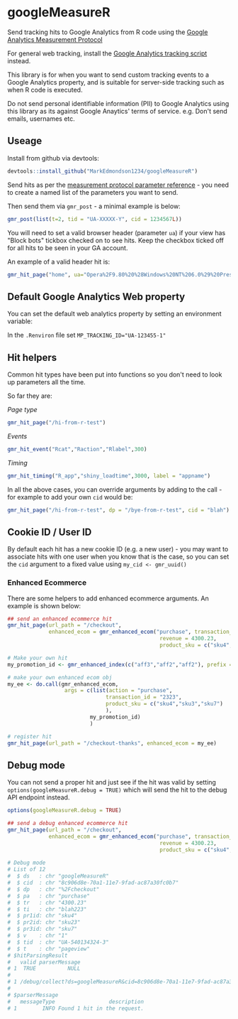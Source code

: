 # googleMeasureR

Send tracking hits to Google Analytics from R code using the [Google Analytics Measurement Protocol](https://developers.google.com/analytics/devguides/collection/protocol/v1/)

For general web tracking, install the [Google Analytics tracking script](https://support.google.com/analytics/answer/1008080) instead.

This library is for when you want to send custom tracking events to a Google Analytics property, and is suitable for server-side tracking such as when R code is executed.

Do not send personal identifiable information (PII) to Google Analytics using this library as its against Google Anaytics' terms of service. e.g. Don't send emails, usernames etc. 

## Useage

Install from github via devtools:

```r
devtools::install_github("MarkEdmondson1234/googleMeasureR")
```

Send hits as per the [measurement protocol parameter reference](https://developers.google.com/analytics/devguides/collection/protocol/v1/parameters) - you need to create a named list of the parameters you want to send.

Then send them via `gmr_post` - a minimal example is below:

```r
gmr_post(list(t=2, tid = "UA-XXXXX-Y", cid = 1234567L))
```

You will need to set a valid browser header (parameter `ua`) if your view has "Block bots" tickbox checked on to see hits.  Keep the checkbox ticked off for all hits to be seen in your GA account. 

An example of a valid header hit is:

```r
gmr_hit_page("home", ua="Opera%2F9.80%20%28Windows%20NT%206.0%29%20Presto%2F2.12.388%20Version%2F12.14")
```

## Default Google Analytics Web property

You can set the default web analytics property by setting an environment variable:

In the `.Renviron` file set `MP_TRACKING_ID="UA-123455-1"`

## Hit helpers

Common hit types have been put into functions so you don't need to look up parameters all the time.

So far they are:

*Page type*

```r
gmr_hit_page("/hi-from-r-test")
```

*Events*

```r
gmr_hit_event("Rcat","Raction","Rlabel",300)
```

*Timing*

```r
gmr_hit_timing("R_app","shiny_loadtime",3000, label = "appname")
```

In all the above cases, you can override arguments by adding to the call - for example to add your own `cid` would be:

```r
gmr_hit_page("/hi-from-r-test", dp = "/bye-from-r-test", cid = "blah")
```

## Cookie ID / User ID

By default each hit has a new cookie ID (e.g. a new user) - you may want to associate hits with one user when you know that is the case, so you can set the `cid` argument to a fixed value using `my_cid <- gmr_uuid()`

### Enhanced Ecommerce

There are some helpers to add enhanced ecommerce arguments. An example is shown below:

```r
## send an enhanced ecommerce hit
gmr_hit_page(url_path = "/checkout",
             enhanced_ecom = gmr_enhanced_ecom("purchase", transaction_id = "blah223",
                                                revenue = 4300.23, 
                                                product_sku = c("sku4","sku23","sku7")))

# Make your own hit
my_promotion_id <- gmr_enhanced_index(c("aff3","aff2","aff2"), prefix = "promo", suffix = "id")

# make your own enhanced ecom obj
my_ee <- do.call(gmr_enhanced_ecom,
                  args = c(list(action = "purchase",
                               transaction_id = "2323",
                               product_sku = c("sku4","sku3","sku7")
                               ),
                          my_promotion_id)
                          )

# register hit
gmr_hit_page(url_path = "/checkout-thanks", enhanced_ecom = my_ee)
```

## Debug mode

You can not send a proper hit and just see if the hit was valid by setting `options(googleMeasureR.debug = TRUE)` which will send the hit to the debug API endpoint instead. 

```r
options(googleMeasureR.debug = TRUE)

## send a debug enhanced ecommerce hit
gmr_hit_page(url_path = "/checkout",
             enhanced_ecom = gmr_enhanced_ecom("purchase", transaction_id = "blah223",
                                                revenue = 4300.23, 
                                                product_sku = c("sku4","sku23","sku7")))
                                                
# Debug mode
# List of 12
#  $ ds   : chr "googleMeasureR"
#  $ cid  : chr "8c906d8e-70a1-11e7-9fad-ac87a30fc0b7"
#  $ dp   : chr "%2Fcheckout"
#  $ pa   : chr "purchase"
#  $ tr   : chr "4300.23"
#  $ ti   : chr "blah223"
#  $ pr1id: chr "sku4"
#  $ pr2id: chr "sku23"
#  $ pr3id: chr "sku7"
#  $ v    : chr "1"
#  $ tid  : chr "UA-540134324-3"
#  $ t    : chr "pageview"
# $hitParsingResult
#   valid parserMessage
# 1  TRUE          NULL
#                                                                                                                                                                                             hit
# 1 /debug/collect?ds=googleMeasureR&cid=8c906d8e-70a1-11e7-9fad-ac87a30fc0b7&dp=%2Fcheckout&pa=purchase&tr=4300.23&ti=blah223&pr1id=sku4&pr2id=sku23&pr3id=sku7&v=1&tid=UA-54019251-3&t=pageview
# 
# $parserMessage
#   messageType                 description
# 1        INFO Found 1 hit in the request.
```
